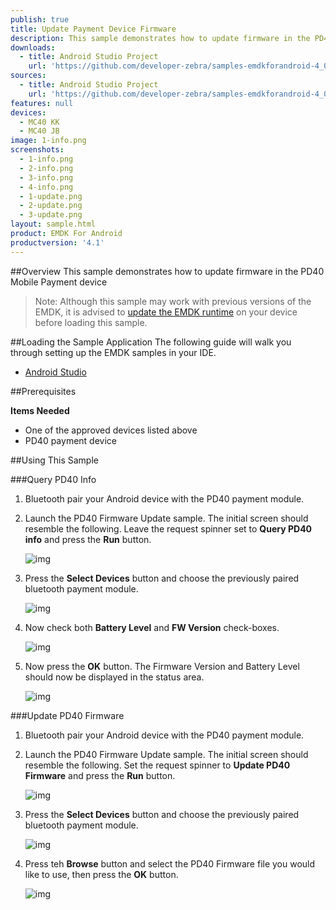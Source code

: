```yaml
---
publish: true
title: Update Payment Device Firmware
description: This sample demonstrates how to update firmware in the PD40 Mobile Payment device
downloads:
  - title: Android Studio Project
    url: 'https://github.com/developer-zebra/samples-emdkforandroid-4_0/archive/PD40FWUpdateSample.zip'
sources:
  - title: Android Studio Project
    url: 'https://github.com/developer-zebra/samples-emdkforandroid-4_0/tree/PD40FWUpdateSample'
features: null
devices:
  - MC40 KK
  - MC40 JB
image: 1-info.png
screenshots:
  - 1-info.png
  - 2-info.png
  - 3-info.png
  - 4-info.png
  - 1-update.png
  - 2-update.png
  - 3-update.png
layout: sample.html
product: EMDK For Android
productversion: '4.1'
---
```



##Overview
This sample demonstrates how to update firmware in the PD40 Mobile Payment device

>Note: Although this sample may work with previous versions of the EMDK, it is advised to [update the EMDK runtime](../../guide/setupDevice/) on your device before loading this sample.

##Loading the Sample Application
The following guide will walk you through setting up the EMDK samples in your IDE.

* [Android Studio](/emdk-for-android/4-1/guide/emdksamples_androidstudio)

##Prerequisites

**Items Needed**
* One of the approved devices listed above
* PD40 payment device

##Using This Sample

###Query PD40 Info
1. Bluetooth pair your Android device with the PD40 payment module.
2. Launch the PD40 Firmware Update sample. The initial screen should resemble the following. Leave the request spinner set to **Query PD40 info** and press the **Run** button.

    ![img](1-info.png) 
3. Press the **Select Devices** button and choose the previously paired bluetooth payment module.

    ![img](2-info.png) 
4. Now check both **Battery Level** and **FW Version** check-boxes.

    ![img](3-info.png) 
5. Now press the **OK** button. The Firmware Version and Battery Level should now be displayed in the status area.

    ![img](4-info.png) 
    
###Update PD40 Firmware
1. Bluetooth pair your Android device with the PD40 payment module.
2. Launch the PD40 Firmware Update sample. The initial screen should resemble the following. Set the request spinner to **Update PD40 Firmware** and press the **Run** button.

    ![img](1-update.png)
3. Press the **Select Devices** button and choose the previously paired bluetooth payment module.

    ![img](2-update.png) 
4.  Press teh **Browse** button and select the PD40 Firmware file you would like to use, then press the **OK** button.

    ![img](3-update.png) 











